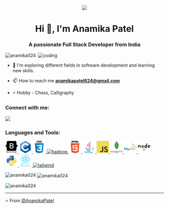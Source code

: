 <p align="center"><img src="https://i.imgur.com/A6bWGFl.gif"/></p>
<h1 align="center">Hi 👋, I'm Anamika Patel</h1>
<h3 align="center">A passionate Full Stack Developer from India</h3>
<img align="right" alt="coding" src="https://media0.giphy.com/media/v1.Y2lkPTc5MGI3NjExdTg3c3JlN2xjNGxkNmNwdGNtaGQya3JtbjhpcHFrcTF3Mjc1dW8yNCZlcD12MV9pbnRlcm5hbF9naWZfYnlfaWQmY3Q9cw/NgurY1o4z080Jfoyzw/giphy.gif" width="400">
<p align="left"> <img src="https://komarev.com/ghpvc/?username=anamika024&label=Profile%20views&color=0e75b6&style=flat" alt="anamika024" /> </p>

- 🌱 I'm exploring different fields in software development and learning new skills.

- 📫 How to reach me **anamikapatel624@gmail.com**

- ⚡ Hobby - Chess, Calligraphy 

### Connect with me:
[<img src="https://img.shields.io/badge/linkedin-%230077B5.svg?style=for-the-badge&logo=linkedin&logoColor=white" />](https://www.linkedin.com/in/anamika701/)
<p align="left">
</p>

<h3 align="left">Languages and Tools:</h3>
<p align="left"> <a href="https://getbootstrap.com" target="_blank" rel="noreferrer"> <img src="https://raw.githubusercontent.com/devicons/devicon/master/icons/bootstrap/bootstrap-plain-wordmark.svg" alt="bootstrap" width="40" height="40"/> </a> <a href="https://www.cprogramming.com/" target="_blank" rel="noreferrer"> <img src="https://raw.githubusercontent.com/devicons/devicon/master/icons/c/c-original.svg" alt="c" width="40" height="40"/> </a> <a href="https://www.w3schools.com/css/" target="_blank" rel="noreferrer"> <img src="https://raw.githubusercontent.com/devicons/devicon/master/icons/css3/css3-original-wordmark.svg" alt="css3" width="40" height="40"/> </a> <a href="https://hadoop.apache.org/" target="_blank" rel="noreferrer"> <img src="https://www.vectorlogo.zone/logos/apache_hadoop/apache_hadoop-icon.svg" alt="hadoop" width="40" height="40"/> </a> <a href="https://www.w3.org/html/" target="_blank" rel="noreferrer"> <img src="https://raw.githubusercontent.com/devicons/devicon/master/icons/html5/html5-original-wordmark.svg" alt="html5" width="40" height="40"/> </a> <a href="https://www.java.com" target="_blank" rel="noreferrer"> <img src="https://raw.githubusercontent.com/devicons/devicon/master/icons/java/java-original.svg" alt="java" width="40" height="40"/> </a> <a href="https://developer.mozilla.org/en-US/docs/Web/JavaScript" target="_blank" rel="noreferrer"> <img src="https://raw.githubusercontent.com/devicons/devicon/master/icons/javascript/javascript-original.svg" alt="javascript" width="40" height="40"/> </a> <a href="https://www.mongodb.com/" target="_blank" rel="noreferrer"> <img src="https://raw.githubusercontent.com/devicons/devicon/master/icons/mongodb/mongodb-original-wordmark.svg" alt="mongodb" width="40" height="40"/> </a> <a href="https://www.mysql.com/" target="_blank" rel="noreferrer"> <img src="https://raw.githubusercontent.com/devicons/devicon/master/icons/mysql/mysql-original-wordmark.svg" alt="mysql" width="40" height="40"/> </a> <a href="https://nodejs.org" target="_blank" rel="noreferrer"> <img src="https://raw.githubusercontent.com/devicons/devicon/master/icons/nodejs/nodejs-original-wordmark.svg" alt="nodejs" width="40" height="40"/> </a> <a href="https://www.python.org" target="_blank" rel="noreferrer"> <img src="https://raw.githubusercontent.com/devicons/devicon/master/icons/python/python-original.svg" alt="python" width="40" height="40"/> </a> <a href="https://reactjs.org/" target="_blank" rel="noreferrer"> <img src="https://raw.githubusercontent.com/devicons/devicon/master/icons/react/react-original-wordmark.svg" alt="react" width="40" height="40"/> </a> <a href="https://tailwindcss.com/" target="_blank" rel="noreferrer"> <img src="https://www.vectorlogo.zone/logos/tailwindcss/tailwindcss-icon.svg" alt="tailwind" width="40" height="40"/> </a> </p>

<p><img align="left" src="https://github-readme-stats.vercel.app/api/top-langs?username=anamika024&show_icons=true&locale=en&layout=compact&count_private=true&theme=radical" alt="anamika024" /></p>


<p>&nbsp;<img align="center" src="https://github-readme-stats.vercel.app/api?username=anamika024&show_icons=true&locale=en&count_private=true&theme=radical" alt="anamika024" /></p>

<p><img align="center" src="https://github-readme-streak-stats.herokuapp.com/?user=anamika024&count_private=true&theme=radical" alt="anamika024" /></p>

<hr/>

:star: From [@AnamikaPatel](https://github.com/Anamika024)
